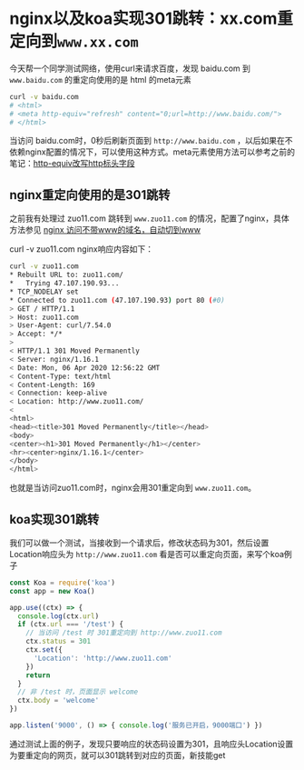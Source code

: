
# nginx以及koa实现301跳转：xx.com重定向到`www.xx.com`

今天帮一个同学测试网络，使用curl来请求百度，发现 baidu.com 到 `www.baidu.com` 的重定向使用的是 html 的meta元素

```bash
curl -v baidu.com
# <html>
# <meta http-equiv="refresh" content="0;url=http://www.baidu.com/">
# </html>
```
当访问 baidu.com时，0秒后刷新页面到 `http://www.baidu.com` ，以后如果在不依赖nginx配置的情况下，可以使用这种方式。meta元素使用方法可以参考之前的笔记：[http-equiv改写http标头字段](https://www.yuque.com/guoqzuo/js_es6/qk5v84#edbe1211)

## nginx重定向使用的是301跳转
之前我有处理过 zuo11.com 跳转到 `www.zuo11.com` 的情况，配置了nginx，具体方法参见 [nginx 访问不带www的域名，自动切到www](https://www.yuque.com/guoqzuo/csm14e/hd0tdl#c1a009e0)

curl -v zuo11.com nginx响应内容如下：
```bash
curl -v zuo11.com
* Rebuilt URL to: zuo11.com/
*   Trying 47.107.190.93...
* TCP_NODELAY set
* Connected to zuo11.com (47.107.190.93) port 80 (#0)
> GET / HTTP/1.1
> Host: zuo11.com
> User-Agent: curl/7.54.0
> Accept: */*
> 
< HTTP/1.1 301 Moved Permanently
< Server: nginx/1.16.1
< Date: Mon, 06 Apr 2020 12:56:22 GMT
< Content-Type: text/html
< Content-Length: 169
< Connection: keep-alive
< Location: http://www.zuo11.com/
< 
<html>
<head><title>301 Moved Permanently</title></head>
<body>
<center><h1>301 Moved Permanently</h1></center>
<hr><center>nginx/1.16.1</center>
</body>
</html>

```
也就是当访问zuo11.com时，nginx会用301重定向到 `www.zuo11.com`。

## koa实现301跳转
我们可以做一个测试，当接收到一个请求后，修改状态码为301，然后设置Location响应头为 `http://www.zuo11.com` 看是否可以重定向页面，来写个koa例子
```js
const Koa = require('koa')
const app = new Koa()

app.use((ctx) => {
  console.log(ctx.url)
  if (ctx.url === '/test') {
    // 当访问 /test 时 301重定向到 http://www.zuo11.com
    ctx.status = 301
    ctx.set({
      'Location': 'http://www.zuo11.com'
    })
    return
  }
  // 非 /test 时，页面显示 welcome
  ctx.body = 'welcome'
})

app.listen('9000', () => { console.log('服务已开启，9000端口') })
```

通过测试上面的例子，发现只要响应的状态码设置为301，且响应头Location设置为要重定向的网页，就可以301跳转到对应的页面，新技能get
